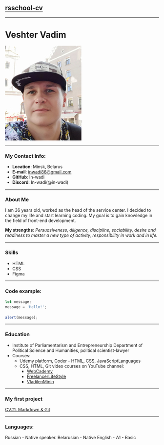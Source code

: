## [rsschool-cv](https://github.com/in-wadi/rsschool-cv.git)
___
# Veshter Vadim
![foto](/foto.jpg "foto")
___
### My Contact Info:
+ **Location**: Minsk, Belarus
+ **E-mail**: inwadi86@gmail.com
+ **GitHub**: In-wadi
+ **Discord**: In-wadi(@in-wadi)
___
### About Me
I am 36 years old, worked as the head of the service center. I decided to change my life and start learning coding. My goal is to gain knowledge in the field of front-end development.

**My strengths**: *Persuasiveness, diligence, discipline, sociability, desire and readiness to master a new type of activity, responsibility in work and in life.*
___
### Skills
- HTML
- CSS 
- Figma
___
### Code example:
``` js
let message;
message = 'Hello!';

alert(message);
```
___
### Education
+ Institute of Parliamentarism and Entrepreneurship
Department of Political Science and Humanities, political scientist-lawyer
+ Courses:
   - Udemy platform, Coder - HTML, CSS, JavaScriptLanguages
   - CSS, HTML, Git video courses on YouTube channel:
     - [WebCademy](https://www.youtube.com/channel/UClM8hQL7u_1sopEE9NkbsWA)
     - [FreelancerLifeStyle](https://www.youtube.com/@FreelancerLifeStyle)
     - [VladilenMinin](https://www.youtube.com/@VladilenMinin)
___
### My first project
[CV#1. Markdown & Git](https://github.com/in-wadi/rsschool-cv.git)
___
### Languages:
Russian - Native speaker.
Belarusian - Native
English - A1 - Basic
